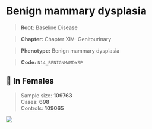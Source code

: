 # Benign mammary dysplasia

> **Root:** Baseline Disease  

> **Chapter:** Chapter XIV- Genitourinary  

> **Phenotype:** Benign mammary dysplasia  

> **Code:** `N14_BENIGNMAMDYSP`

## 👩 In Females  
> Sample size: **109763**  
> Cases: **698**  
> Controls: **109065**
<img src="/Disease/Figures/ALL/Baseline/N14_BENIGNMAMDYSP.png"/>
<CsvTable src="/Disease_Data/ALL/Baseline/LG_N14_BENIGNMAMDYSP.csv" label="🔍 View full results" />
